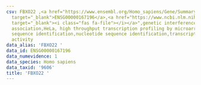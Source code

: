 ```yaml
---
csv: FBXO22 ,<a href="https://www.ensembl.org/Homo_sapiens/Gene/Summary?db=core;g=ENSG00000167196"
  target="_blank">ENSG00000167196</a>,<a href="https://www.ncbi.nlm.nih.gov/pubmed/28369544"
  target="_blank"><i class="fas fa-file"></i></a>",genetic interference,functional
  association,HeLa, high throughput transcription profiling by microarray,nucleotide
  sequence identification,nucleotide sequence identification,transcriptional regulation,down-regulates
  activity
data_alias: 'FBXO22 '
data_id: ENSG00000167196
data_numevidence: 1
data_species: Homo sapiens
data_taxid: '9606'
title: 'FBXO22 '
---
```

